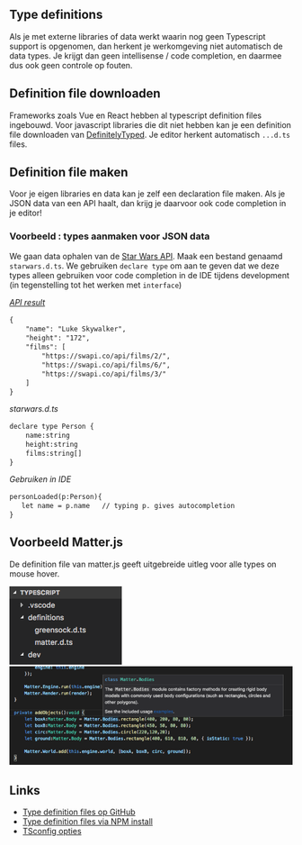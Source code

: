 ## Type definitions

Als je met externe libraries of data werkt waarin nog geen Typescript support is opgenomen, dan herkent je werkomgeving niet automatisch de data types. Je krijgt dan geen intellisense / code completion, en daarmee dus ook geen controle op fouten. 

## Definition file downloaden

Frameworks zoals Vue en React hebben al typescript definition files ingebouwd. Voor javascript libraries die dit niet hebben kan je een definition file downloaden van [DefinitelyTyped](https://github.com/DefinitelyTyped/DefinitelyTyped). Je editor herkent automatisch `...d.ts` files.

## Definition file maken

Voor je eigen libraries en data kan je zelf een declaration file maken. Als je JSON data van een API haalt, dan krijg je daarvoor ook code completion in je editor!

### Voorbeeld : types aanmaken voor JSON data

We gaan data ophalen van de [Star Wars API](https://swapi.co). Maak een bestand genaamd `starwars.d.ts`. We gebruiken `declare type` om aan te geven dat we deze types alleen gebruiken voor code completion in de IDE tijdens development (in tegenstelling tot het werken met `interface`)

*[API result](https://swapi.co/api/people/1/)*
```
{
	"name": "Luke Skywalker",
	"height": "172",
	"films": [
		"https://swapi.co/api/films/2/",
		"https://swapi.co/api/films/6/",
		"https://swapi.co/api/films/3/"
	]
}
```

*starwars.d.ts*
```
declare type Person {
    name:string
    height:string
    films:string[]
}
```

*Gebruiken in IDE*
```
personLoaded(p:Person){
   let name = p.name   // typing p. gives autocompletion
}
```
## Voorbeeld Matter.js

De definition file van matter.js geeft uitgebreide uitleg voor alle types on mouse hover.

![bestanden](../docs/images/def1.png "Bestanden")
![completion](../docs/images/def2.png "Completion")

## Links

- [Type definition files op GitHub](https://github.com/DefinitelyTyped/DefinitelyTyped)
- [Type definition files via NPM install](https://www.npmjs.com/~types)
- [TSconfig opties](https://www.typescriptlang.org/docs/handbook/compiler-options.html)
